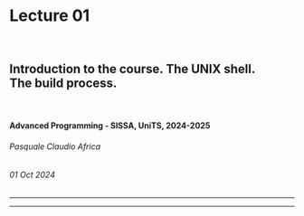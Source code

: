 <!--
title: Lecture 01
paginate: true

_class: titlepage
-->

# Lecture 01
<br>

## Introduction to the course. The UNIX shell.<br>The build process.
<br>

#### Advanced Programming - SISSA, UniTS, 2024-2025

###### Pasquale Claudio Africa

###### 01 Oct 2024

---

---
